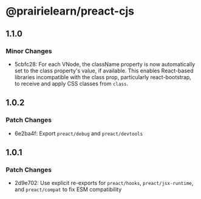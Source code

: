 # @prairielearn/preact-cjs

## 1.1.0

### Minor Changes

- 5cbfc28: For each VNode, the className property is now automatically set to the class property's value, if available. This enables React-based libraries incompatible with the class prop, particularly react-bootstrap, to receive and apply CSS classes from `class`.

## 1.0.2

### Patch Changes

- 6e2ba4f: Export `preact/debug` and `preact/devtools`

## 1.0.1

### Patch Changes

- 2d9e702: Use explicit re-exports for `preact/hooks`, `preact/jsx-runtime`, and `preact/compat` to fix ESM compatibility
